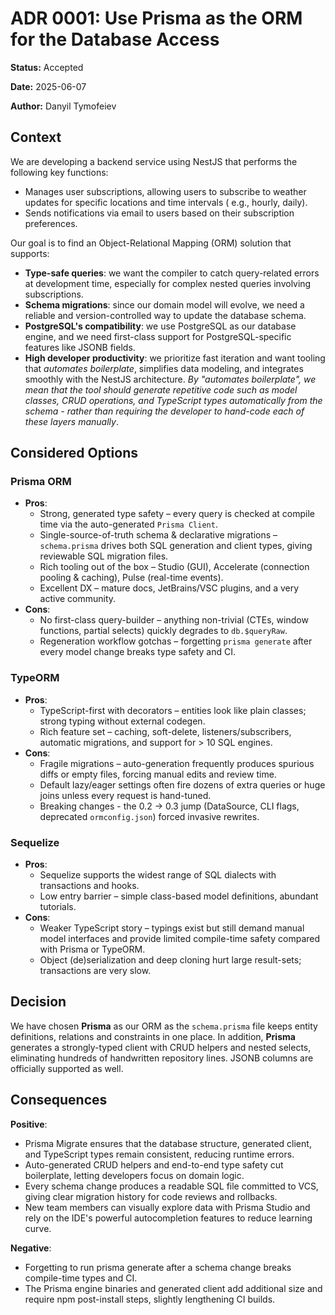 # ADR 0001: Use Prisma as the ORM for the Database Access

**Status:** Accepted

**Date:** 2025-06-07

**Author:** Danyil Tymofeiev

## Context

We are developing a backend service using NestJS that performs the following key functions:

* Manages user subscriptions, allowing users to subscribe to weather updates for specific locations and time intervals (
  e.g., hourly, daily).
* Sends notifications via email to users based on their subscription preferences.

Our goal is to find an Object-Relational Mapping (ORM) solution that supports:

* **Type-safe queries**: we want the compiler to catch query-related errors at development time, especially for complex
  nested queries involving subscriptions.
* **Schema migrations**: since our domain model will evolve, we need a reliable and version-controlled way to update
  the database schema.
* **PostgreSQL's compatibility**: we use PostgreSQL as our database engine, and we need first-class support for
  PostgreSQL-specific features like JSONB fields.
* **High developer productivity**: we prioritize fast iteration and want tooling that _automates boilerplate_,
  simplifies data modeling, and integrates smoothly with the NestJS architecture. _By "automates boilerplate", we mean
  that the tool should generate repetitive code such as model classes, CRUD operations, and TypeScript types
  automatically from the schema - rather than requiring the developer to hand-code each of these layers manually_.

## Considered Options

### Prisma ORM

* **Pros**:
    * Strong, generated type safety – every query is checked at compile time via the auto-generated `Prisma Client`.
    * Single-source-of-truth schema & declarative migrations – `schema.prisma` drives both SQL generation and client
      types, giving reviewable SQL migration files.
    * Rich tooling out of the box – Studio (GUI), Accelerate (connection pooling & caching), Pulse (real-time events).
    * Excellent DX – mature docs, JetBrains/VSC plugins, and a very active community.
* **Cons**:
    * No first-class query-builder – anything non-trivial (CTEs, window functions, partial selects) quickly degrades to
      `db.$queryRaw`.
    * Regeneration workflow gotchas – forgetting `prisma generate` after every model change breaks type safety and CI.

### TypeORM

* **Pros**:
    * TypeScript-first with decorators – entities look like plain classes; strong typing without external codegen.
    * Rich feature set – caching, soft-delete, listeners/subscribers, automatic migrations, and support for > 10 SQL
      engines.
* **Cons**:
    * Fragile migrations – auto-generation frequently produces spurious diffs or empty files, forcing manual edits and
      review time.
    * Default lazy/eager settings often fire dozens of extra queries or huge joins unless every request is hand-tuned.
    * Breaking changes - the 0.2 -> 0.3 jump (DataSource, CLI flags, deprecated `ormconfig.json`) forced invasive
      rewrites.

### Sequelize

* **Pros**:
    * Sequelize supports the widest range of SQL dialects with transactions and hooks.
    * Low entry barrier – simple class-based model definitions, abundant tutorials.
* **Cons**:
    * Weaker TypeScript story – typings exist but still demand manual model interfaces and provide limited compile-time
      safety compared with Prisma or TypeORM.
    * Object (de)serialization and deep cloning hurt large result-sets; transactions are very slow.

## Decision

We have chosen **Prisma** as our ORM as the `schema.prisma` file keeps entity definitions, relations and constraints in
one place. In addition, **Prisma** generates a strongly-typed client with CRUD helpers and nested selects, eliminating
hundreds of handwritten repository lines. JSONB columns are officially supported as well.

## Consequences

**Positive**:

* Prisma Migrate ensures that the database structure, generated client, and TypeScript types remain consistent, reducing
  runtime errors.
* Auto-generated CRUD helpers and end-to-end type safety cut boilerplate, letting developers focus on domain logic.
* Every schema change produces a readable SQL file committed to VCS, giving clear migration history for code reviews and
  rollbacks.
* New team members can visually explore data with Prisma Studio and rely on the IDE's powerful autocompletion features
  to reduce learning curve.

**Negative**:

* Forgetting to run prisma generate after a schema change breaks compile-time types and CI.
* The Prisma engine binaries and generated client add additional size and require npm post-install steps, slightly
  lengthening CI builds.